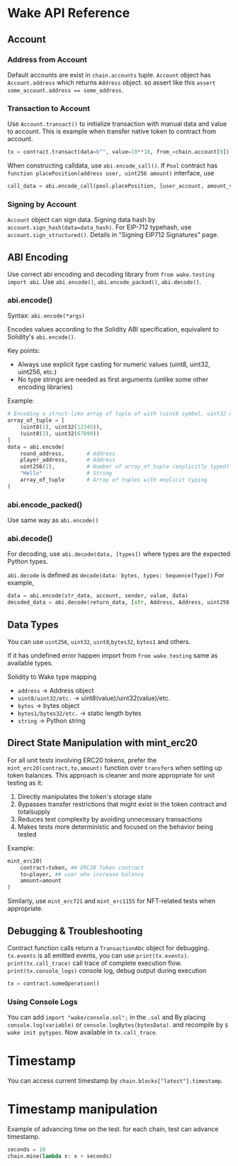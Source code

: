 # Wake API Reference

## Account

### Address from Account

Default accounts are exist in `chain.accounts` tuple.
`Account` object has `Account.address` which returns `Address` object.
so assert like this `assert some_account.address == some_address`.

### Transaction to Account

Use `Account.transact()` to initialize transaction with manual data and value to account.
This is example when transfer native token to contract from account.

```py
tx = contract.transact(data=b"", value=10**18, from_=chain.account[0])
```

When constructing calldata, use `abi.encode_call()`.
If `Pool` contract has `function placePosition(address user, uint256 amount)` interface, use

```python
call_data = abi.encode_call(pool.placePosition, [user_account, amount_value])
```

### Signing by Account

`Account` object can sign data.
Signing data hash by `account.sign_hash(data=data_hash)`.
For EIP-712 typehash, use `account.sign_structured()`.
Details in "Signing EIP712 Signatures" page.

## ABI Encoding

Use correct abi encoding and decoding library from `from wake.testing import abi`.
Use `abi.encode()`, `abi.encode_packed()`, `abi.decode()`.

### abi.encode()

Syntax: `abi.encode(*args)`

Encodes values according to the Solidity ABI specification, equivalent to Solidity's `abi.encode()`.

Key points:

- Always use explicit type casting for numeric values (uint8, uint32, uint256, etc.)
- No type strings are needed as first arguments (unlike some other encoding libraries)

Example:

```python
# Encoding a struct-like array of tuple of with (uint8 symbol, uint32 numbers)
array_of_tuple = [
    (uint8(1), uint32(12345)),
    (uint8(2), uint32(67890))
]
data = abi.encode(
    round_address,       # Address
    player_address,      # Address
    uint256(2),          # Number of array_of_tuple (explicitly typed)
    "Hello"              # String
    array_of_tuple       # Array of tuples with explicit typing
)
```

### abi.encode_packed()

Use same way as `abi.encode()`

### abi.decode()

For decoding, use `abi.decode(data, [types])` where types are the expected Python types.

`abi.decode` is defined as `decode(data: bytes, types: Sequence[Type])`
For example,

```python
data = abi.encode(str_data, account, sender, value, data)
decoded_data = abi.decode(return_data, [str, Address, Address, uint256, bytes])
```

## Data Types

You can use `uint256`, `uint32`, `uint8`,`bytes32`, `bytes1` and others.

If it has undefined error happen import from `from wake.testing` same as available types.

Solidity to Wake type mapping

- `address` → Address object
- `uint8/uint32/etc.` → uint8(value)/uint32(value)/etc.
- `bytes` → bytes object
- `bytes1/bytes32/etc.` → static length bytes
- `string` → Python string

## Direct State Manipulation with mint_erc20

For all unit tests involving ERC20 tokens, prefer the `mint_erc20(contract,to,amount)` function over `transfer`s when setting up token balances. This approach is cleaner and more appropriate for unit testing as it:

1. Directly manipulates the token's storage state
2. Bypasses transfer restrictions that might exist in the token contract and totalsupply
3. Reduces test complexity by avoiding unnecessary transactions
4. Makes tests more deterministic and focused on the behavior being tested

Example:

```python
mint_erc20(
    contract=token, ## ERC20 Token contract
    to=player, ## user who increase balance
    amount=amount
)
```

Similarly, use `mint_erc721` and `mint_erc1155` for NFT-related tests when appropriate.

## Debugging & Troubleshooting

Contract function calls return a `TransactionAbc` object for debugging.
`tx.events` is all emitted events, you can use `print(tx.events)`.
`print(tx.call_trace)` call trace of complete execution flow.
`print(tx.console_logs)` console log, debug output during execution

```python
tx = contract.someOperation()
```

### Using Console Logs

You can add `import "wake/console.sol";` in the `.sol` and
By placing `console.log(variable)` or `console.logBytes(bytesData)`. and recompile by `$ wake init pytypes`.
Now available in `tx.call_trace`.

# Timestamp

You can access current timestamp by `chain.blocks["latest"].timestamp`.

# Timestamp manipulation

Example of advancing time on the test. for each chain, test can advance timestamp.

```python
seconds = 10
chain.mine(lambda x: x + seconds)
```
